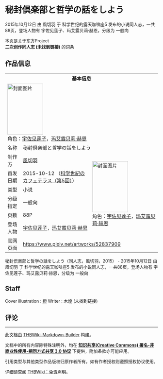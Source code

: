 # 秘封倶楽部と哲学の話をしよう

<!-- source html: G:\repos\THBWiki-Markdown-Builder\THBWikiMarkdown\Temp\main\2\23\ns0%3A%E7%A7%98%E5%B0%81%E5%80%B6%E6%A5%BD%E9%83%A8%E3%81%A8%E5%93%B2%E5%AD%A6%E3%81%AE%E8%A9%B1%E3%82%92%E3%81%97%E3%82%88%E3%81%86.html -->

2015年10月12日 由 風切羽 于 科学世纪的露天咖啡座5 发布的小说同人志，一共88页，登场人物有 宇佐见莲子、玛艾露贝莉·赫恩，分级为 一般向

本页是关于东方Project  
 **二次创作同人志 (未找到链接)** 的词条
## 作品信息

<table><tbody><tr><th colspan="3">基本信息</th></tr><tr><td class="cover-artwork-mobile" colspan="2"><a href="./文件-秘封倶楽部と哲学の話をしよう封面.jpg.md" class="image" title="封面图片"><img alt="封面图片" src="https://upload.thwiki.cc/thumb/6/66/%E7%A7%98%E5%B0%81%E5%80%B6%E6%A5%BD%E9%83%A8%E3%81%A8%E5%93%B2%E5%AD%A6%E3%81%AE%E8%A9%B1%E3%82%92%E3%81%97%E3%82%88%E3%81%86%E5%B0%81%E9%9D%A2.jpg/117px-%E7%A7%98%E5%B0%81%E5%80%B6%E6%A5%BD%E9%83%A8%E3%81%A8%E5%93%B2%E5%AD%A6%E3%81%AE%E8%A9%B1%E3%82%92%E3%81%97%E3%82%88%E3%81%86%E5%B0%81%E9%9D%A2.jpg" decoding="async" loading="lazy" width="117" height="168" srcset="https://upload.thwiki.cc/thumb/6/66/%E7%A7%98%E5%B0%81%E5%80%B6%E6%A5%BD%E9%83%A8%E3%81%A8%E5%93%B2%E5%AD%A6%E3%81%AE%E8%A9%B1%E3%82%92%E3%81%97%E3%82%88%E3%81%86%E5%B0%81%E9%9D%A2.jpg/176px-%E7%A7%98%E5%B0%81%E5%80%B6%E6%A5%BD%E9%83%A8%E3%81%A8%E5%93%B2%E5%AD%A6%E3%81%AE%E8%A9%B1%E3%82%92%E3%81%97%E3%82%88%E3%81%86%E5%B0%81%E9%9D%A2.jpg 1.5x, https://upload.thwiki.cc/thumb/6/66/%E7%A7%98%E5%B0%81%E5%80%B6%E6%A5%BD%E9%83%A8%E3%81%A8%E5%93%B2%E5%AD%A6%E3%81%AE%E8%A9%B1%E3%82%92%E3%81%97%E3%82%88%E3%81%86%E5%B0%81%E9%9D%A2.jpg/234px-%E7%A7%98%E5%B0%81%E5%80%B6%E6%A5%BD%E9%83%A8%E3%81%A8%E5%93%B2%E5%AD%A6%E3%81%AE%E8%A9%B1%E3%82%92%E3%81%97%E3%82%88%E3%81%86%E5%B0%81%E9%9D%A2.jpg 2x" data-file-width="708" data-file-height="1014"></a><div class="cover-char">角色：<a href="./宇佐见莲子.md" title="宇佐见莲子">宇佐见莲子</a>，<a href="./玛艾露贝莉·赫恩.md" title="玛艾露贝莉·赫恩">玛艾露贝莉·赫恩</a></div></td>
</tr><tr><td class="label">名称</td><td colspan="2"> 秘封倶楽部と哲学の話をしよう </td></tr><tr><td class="label">制作方</td><td><a href="./風切羽.md" title="風切羽">風切羽</a></td><td class="cover-artwork" rowspan="6" style="min-width:168px;"><a href="./文件-秘封倶楽部と哲学の話をしよう封面.jpg.md" class="image" title="封面图片"><img alt="封面图片" src="https://upload.thwiki.cc/thumb/6/66/%E7%A7%98%E5%B0%81%E5%80%B6%E6%A5%BD%E9%83%A8%E3%81%A8%E5%93%B2%E5%AD%A6%E3%81%AE%E8%A9%B1%E3%82%92%E3%81%97%E3%82%88%E3%81%86%E5%B0%81%E9%9D%A2.jpg/117px-%E7%A7%98%E5%B0%81%E5%80%B6%E6%A5%BD%E9%83%A8%E3%81%A8%E5%93%B2%E5%AD%A6%E3%81%AE%E8%A9%B1%E3%82%92%E3%81%97%E3%82%88%E3%81%86%E5%B0%81%E9%9D%A2.jpg" decoding="async" loading="lazy" width="117" height="168" srcset="https://upload.thwiki.cc/thumb/6/66/%E7%A7%98%E5%B0%81%E5%80%B6%E6%A5%BD%E9%83%A8%E3%81%A8%E5%93%B2%E5%AD%A6%E3%81%AE%E8%A9%B1%E3%82%92%E3%81%97%E3%82%88%E3%81%86%E5%B0%81%E9%9D%A2.jpg/176px-%E7%A7%98%E5%B0%81%E5%80%B6%E6%A5%BD%E9%83%A8%E3%81%A8%E5%93%B2%E5%AD%A6%E3%81%AE%E8%A9%B1%E3%82%92%E3%81%97%E3%82%88%E3%81%86%E5%B0%81%E9%9D%A2.jpg 1.5x, https://upload.thwiki.cc/thumb/6/66/%E7%A7%98%E5%B0%81%E5%80%B6%E6%A5%BD%E9%83%A8%E3%81%A8%E5%93%B2%E5%AD%A6%E3%81%AE%E8%A9%B1%E3%82%92%E3%81%97%E3%82%88%E3%81%86%E5%B0%81%E9%9D%A2.jpg/234px-%E7%A7%98%E5%B0%81%E5%80%B6%E6%A5%BD%E9%83%A8%E3%81%A8%E5%93%B2%E5%AD%A6%E3%81%AE%E8%A9%B1%E3%82%92%E3%81%97%E3%82%88%E3%81%86%E5%B0%81%E9%9D%A2.jpg 2x" data-file-width="708" data-file-height="1014"></a><div class="cover-char">角色：<a href="./宇佐见莲子.md" title="宇佐见莲子">宇佐见莲子</a>，<a href="./玛艾露贝莉·赫恩.md" title="玛艾露贝莉·赫恩">玛艾露贝莉·赫恩</a></div></td>
</tr><tr><td class="label">首发日期</td><td>2015-10-12&#160;（<a href="/展会作品列表?e=%E7%A7%91%E5%AD%A6%E4%B8%96%E7%BA%AA%E7%9A%84%E9%9C%B2%E5%A4%A9%E5%92%96%E5%95%A1%E5%BA%A7%235">科学世紀のカフェテラス（第5回）</a>）</td></tr><tr><td class="label">类型</td><td>小说</td></tr><tr><td class="label">分级指定</td><td>一般向</td></tr><tr><td class="label">页数</td><td>88P</td></tr><tr><td class="label">登场人物</td><td><a href="./宇佐见莲子.md" title="宇佐见莲子">宇佐见莲子</a>，<a href="./玛艾露贝莉·赫恩.md" title="玛艾露贝莉·赫恩">玛艾露贝莉·赫恩</a></td></tr>
<tr><td class="label">官网页面</td><td colspan="2"><a rel="nofollow" class="external free" href="https://www.pixiv.net/artworks/52837909">https://www.pixiv.net/artworks/52837909</a></td></tr></tbody></table>

秘封倶楽部と哲学の話をしよう（同人志，風切羽，2015） - 2015年10月12日 由 風切羽 于 科学世纪的露天咖啡座5 发布的小说同人志，一共88页，登场人物有 宇佐见莲子、玛艾露贝莉·赫恩，分级为 一般向
## Staff
Cover illustration
: [橙](./橙.md)
Writer
: 木煌 (未找到链接)

## 评论




---

此文档由 [THBWiki-Markdown-Builder](https://github.com/Delsin-Yu/THBWiki-Markdown-Builder) 构建。

文档中的所有内容除特殊注明外，均在 [**知识共享(Creative Commons) 署名-非商业性使用-相同方式共享 3.0 协议**](https://creativecommons.org/licenses/by-sa/3.0/deed.zh-hans) 下提供，附加条款亦可能应用。

引用类型与其他类型作品版权归原作者所有，如有作者授权则遵照授权协议使用。

详细请查阅 [THBWiki：免责声明](https://thbwiki.cc/THBWiki:%E5%85%8D%E8%B4%A3%E5%A3%B0%E6%98%8E)。

